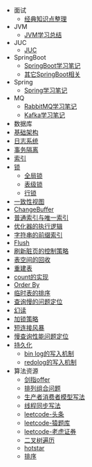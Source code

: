 * 面试  
  * [经典知识点整理](./docs/经典面试整理.md)
* JVM
  * [JVM学习总结](./docs/JVM学习总结.md)
* JUC
  * [JUC](./docs/周阳面试笔记/JUC多线程及高并发.md)
* SpringBoot
  * [SpringBoot学习笔记](./docs/SpringBoot笔记/Spring%20Boot笔记.md)
  * [其它SpringBoot相关](./docs/Springboot.md)
* Spring
  * [Spring学习笔记](./docs/spring学习笔记.md) 
* MQ
  * [RabbitMQ学习笔记](./docs/mq.md)
  * [Kafka学习笔记](./docs/other/Kafka/Kafka基本术语.md)
* 数据库
 * [基础架构](./docs/other/MySQL/基础架构)
 * [日志系统](./docs/other/MySQL/日志系统)
 * [事务隔离](./docs/other/MySQL/事务隔离)
 * [索引](./docs/other/MySQL/索引)
 * [锁](./docs/other/MySQL/锁)
   * [全局锁](./docs/other/MySQL/全局锁)
   * [表级锁](./docs/other/MySQL/表级锁)
   * [行锁](./docs/other/MySQL/行锁)
 * [一致性视图](./docs/other/MySQL/一致性视图)
 * [ChangeBuffer](./docs/other/MySQL/ChangeBuffer)
 * [普通索引与唯一索引](./docs/other/MySQL/普通索引与唯一索引)
 * [优化器的执行逻辑](./docs/other/MySQL/优化器的执行逻辑)
 * [字符串的前缀索引](./docs/other/MySQL/字符串的前缀索引)
 * [Flush](./docs/other/MySQL/Flush)
 * [刷新脏页的控制策略](./docs/other/MySQL/刷新脏页的控制策略)
 * [表空间的回收](./docs/other/MySQL/表空间的回收)
 * [重建表](./docs/other/MySQL/重建表)
 * [count的实现](./docs/other/MySQL/count的实现)
 * [Order By](./docs/other/MySQL/orderby)
 * [临时表的排序](./docs/other/MySQL/临时表的排序)
 * [查询慢的问题定位](./docs/other/MySQL/查询慢的问题定位)
 * [幻读](./docs/other/MySQL/幻读)
 * [加锁策略](./docs/other/MySQL/加锁策略)
 * [短连接风暴](./docs/other/MySQL/短连接风暴)
 * [慢查询性能问题定位](./docs/other/MySQL/慢查询性能问题定位)
 * [持久化](./docs/other/MySQL/持久化)
   * [bin log的写入机制](./docs/other/MySQL/binlog的写入机制)
   * [redolog的写入机制](./docs/other/MySQL/redolog的写入机制)
* 算法资源
  * [剑指offer](./docs/算法题笔记/剑指offer算法整理.md)
  * [排列组合问题](./docs/算法题笔记/排列组合问题.md)
  * [生产者消费者模型写法](./docs/算法题笔记/生产者消费者模型写法.md) 
  * [线程同步写法](./docs/算法题笔记/线程同步写法.md)
  * [leetcode-头条](./docs/算法题笔记/leetcode-头条.md) 
  * [leetcode-猿题库](./docs/算法题笔记/leetcode-猿题库.md) 
  * [leetcode-老虎证券](./docs/算法题笔记/leetcode-老虎证券.md) 
  * [二叉树遍历](./docs/算法题笔记/二叉树遍历.md)
  * [hotstar](./docs/算法题笔记/hotstar.md)
  * [排序](./docs/算法题笔记/排序.md)
